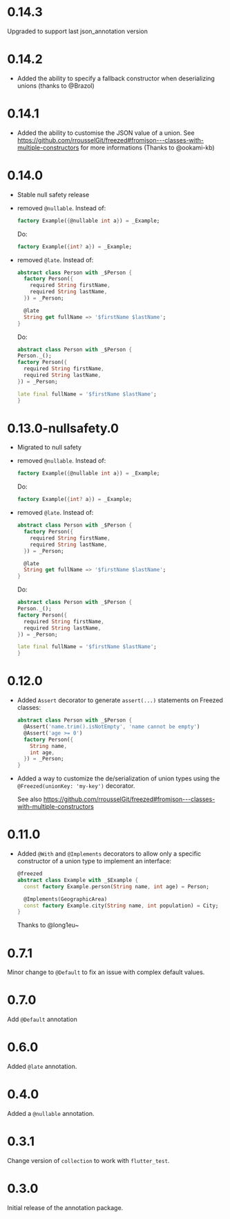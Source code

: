 # 0.14.3

Upgraded to support last json_annotation version

# 0.14.2

- Added the ability to specify a fallback constructor when deserializing unions (thanks to @Brazol)

# 0.14.1

- Added the ability to customise the JSON value of a union. See https://github.com/rrousselGit/freezed#fromjson---classes-with-multiple-constructors for more informations (Thanks to @ookami-kb)
 
# 0.14.0

- Stable null safety release
- removed `@nullable`.
  Instead of:
  ```dart
  factory Example({@nullable int a}) = _Example;
  ```
  Do:
  ```dart
  factory Example({int? a}) = _Example;
  ```
- removed `@late`.
  Instead of:

  ```dart
  abstract class Person with _$Person {
    factory Person({
      required String firstName,
      required String lastName,
    }) = _Person;

    @late
    String get fullName => '$firstName $lastName';
  }
  ```

  Do:

  ```dart
  abstract class Person with _$Person {
  Person._();
  factory Person({
    required String firstName,
    required String lastName,
  }) = _Person;

  late final fullName = '$firstName $lastName';
  }
  ```

# 0.13.0-nullsafety.0

- Migrated to null safety
- removed `@nullable`.
  Instead of:
  ```dart
  factory Example({@nullable int a}) = _Example;
  ```
  Do:
  ```dart
  factory Example({int? a}) = _Example;
  ```
- removed `@late`.
  Instead of:

  ```dart
  abstract class Person with _$Person {
    factory Person({
      required String firstName,
      required String lastName,
    }) = _Person;

    @late
    String get fullName => '$firstName $lastName';
  }
  ```

  Do:

  ```dart
  abstract class Person with _$Person {
  Person._();
  factory Person({
    required String firstName,
    required String lastName,
  }) = _Person;

  late final fullName = '$firstName $lastName';
  }
  ```

# 0.12.0

- Added `Assert` decorator to generate `assert(...)` statements on Freezed classes:

  ```dart
  abstract class Person with _$Person {
    @Assert('name.trim().isNotEmpty', 'name cannot be empty')
    @Assert('age >= 0')
    factory Person({
      String name,
      int age,
    }) = _Person;
  }
  ```

- Added a way to customize the de/serialization of union types using the
  `@Freezed(unionKey: 'my-key')` decorator.

  See also https://github.com/rrousselGit/freezed#fromjson---classes-with-multiple-constructors

# 0.11.0

- Added `@With` and `@Implements` decorators to allow only a specific constructor
  of a union type to implement an interface:

  ```dart
  @freezed
  abstract class Example with _$Example {
    const factory Example.person(String name, int age) = Person;

    @Implements(GeographicArea)
    const factory Example.city(String name, int population) = City;
  }
  ```

  Thanks to @long1eu~

# 0.7.1

Minor change to `@Default` to fix an issue with complex default values.

# 0.7.0

Add `@Default` annotation

# 0.6.0

Added `@late` annotation.

# 0.4.0

Added a `@nullable` annotation.

# 0.3.1

Change version of `collection` to work with `flutter_test`.

# 0.3.0

Initial release of the annotation package.
